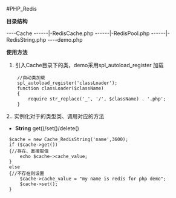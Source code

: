 #PHP_Redis

**目录结构**

----Cache
------|-RedisCache.php
------|-RedisPool.php
------|-RedisString.php
----demo.php

**使用方法**

1. 引入Cache目录下的类，demo采用spl_autoload_register 加载

```
    //自动类加载 
    spl_autoload_register('classLoader');
    function classLoader($className)
    {
        require str_replace('_', '/', $className) . '.php';
    }
```

2.. 实例化对于的类型类、调用对应的方法

   - **String** get()/set()/delete()

   ```
    $cache = new Cache_RedisString('name',3600);
    if ($cache->get())
    {//存在、直接取值
        echo $cache->cache_value;
    }
    else
    {//不存在则设置
        $cache->cache_value = "my name is redis for php demo";
        $cache->set();
    }
   ```